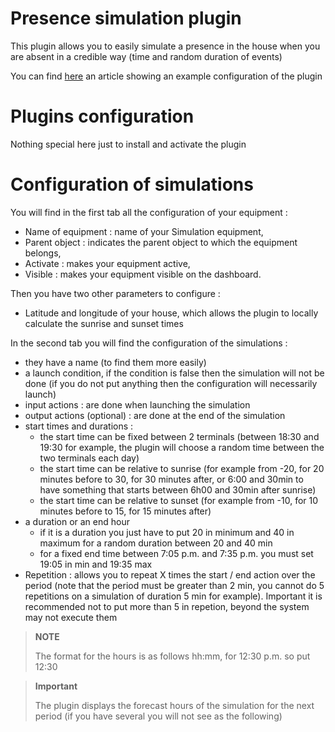# Presence simulation plugin

This plugin allows you to easily simulate a presence in the house when you are absent in a credible way (time and random duration of events)

You can find [here](https://blog.jeedom.com/4266-simulation-de-presence/) an article showing an example configuration of the plugin

# Plugins configuration

Nothing special here just to install and activate the plugin

# Configuration of simulations

You will find in the first tab all the configuration of your equipment :

- Name of equipment : name of your Simulation equipment,
- Parent object : indicates the parent object to which the equipment belongs,
- Activate : makes your equipment active,
- Visible : makes your equipment visible on the dashboard.

Then you have two other parameters to configure :

- Latitude and longitude of your house, which allows the plugin to locally calculate the sunrise and sunset times

In the second tab you will find the configuration of the simulations :

- they have a name (to find them more easily)
- a launch condition, if the condition is false then the simulation will not be done (if you do not put anything then the configuration will necessarily launch)
- input actions : are done when launching the simulation
- output actions (optional) : are done at the end of the simulation
- start times and durations :
  - the start time can be fixed between 2 terminals (between 18:30 and 19:30 for example, the plugin will choose a random time between the two terminals each day)
  - the start time can be relative to sunrise (for example from -20, for 20 minutes before to 30, for 30 minutes after, or 6:00 and 30min to have something that starts between 6h00 and 30min after sunrise)
  - the start time can be relative to sunset (for example from -10, for 10 minutes before to 15, for 15 minutes after)
- a duration or an end hour
  - if it is a duration you just have to put 20 in minimum and 40 in maximum for a random duration between 20 and 40 min
  - for a fixed end time between 7:05 p.m. and 7:35 p.m. you must set 19:05 in min and 19:35 max
- Repetition : allows you to repeat X times the start / end action over the period (note that the period must be greater than 2 min, you cannot do 5 repetitions on a simulation of duration 5 min for example). Important it is recommended not to put more than 5 in repetion, beyond the system may not execute them

>**NOTE**
>
> The format for the hours is as follows hh:mm, for 12:30 p.m. so put 12:30

>**Important**
>
> The plugin displays the forecast hours of the simulation for the next period (if you have several you will not see as the following)

